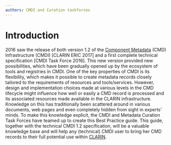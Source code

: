 ```yaml
---
authors: CMDI and Curation taskforces
---
```


# Introduction

2016 saw the release of both version 1.2 of the [Component Metadata](https://www.gitbook.com/book/clarin-eric/cmdi-best-practices/edit#) \(CMD\) Infrastructure \(CMDI\) \[CLARIN ERIC 2017\] and a first complete technical specification \[CMDI Task Force 2016\]. This new version provided new possibilities, which have been gradually opened up by the ecosystem of tools and registries in CMDI. One of the key properties of CMDI is its flexibility, which makes it possible to create metadata records closely tailored to the requirements of resources and tools/services. However, design and implementation choices made at various levels in the CMD lifecycle might influence how well or easily a CMD record is processed and its associated resources made available in the CLARIN infrastructure. Knowledge on this has traditionally been scattered around in various documents, web pages and even completely hidden from sight in experts’ minds. To make this knowledge explicit, the CMDI and Metadata Curation Task Forces have teamed up to create this Best Practice guide. This guide, together with the technical CMDI 1.2 specification, will be a valuable knowledge base and will help any \(technical\) CMDI user to bring her CMD records to their full potential use within [CLARIN](https://www.clarin.eu).



